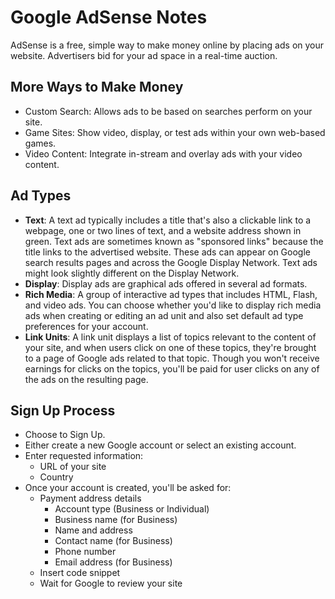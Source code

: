 # Google AdSense Notes

AdSense is a free, simple way to make money online by placing ads on your
website.  Advertisers bid for your ad space in a real-time auction.


## More Ways to Make Money

* Custom Search: Allows ads to be based on searches perform on your site.
* Game Sites: Show video, display, or test ads within your own web-based games.
* Video Content: Integrate in-stream and overlay ads with your video content.


## Ad Types

* **Text**: A text ad typically includes a title that's also a clickable link to
  a webpage, one or two lines of text, and a website address shown in green.
  Text ads are sometimes known as "sponsored links" because the title links to
  the advertised website.  These ads can appear on Google search results pages
  and across the Google Display Network.  Text ads might look slightly different
  on the Display Network.
* **Display**: Display ads are graphical ads offered in several ad formats.
* **Rich Media**: A group of interactive ad types that includes HTML, Flash, and
  video ads.  You can choose whether you'd like to display rich media ads when
  creating or editing an ad unit and also set default ad type preferences for
  your account.
* **Link Units**: A link unit displays a list of topics relevant to the content
  of your site, and when users click on one of these topics, they're brought to
  a page of Google ads related to that topic.  Though you won't receive earnings
  for clicks on the topics, you'll be paid for user clicks on any of the ads on
  the resulting page.


## Sign Up Process

* Choose to Sign Up.
* Either create a new Google account or select an existing account.
* Enter requested information:
  + URL of your site
  + Country
* Once your account is created, you'll be asked for:
  + Payment address details
    - Account type (Business or Individual)
    - Business name (for Business)
    - Name and address
    - Contact name (for Business)
    - Phone number
    - Email address (for Business)
  + Insert code snippet
  + Wait for Google to review your site
